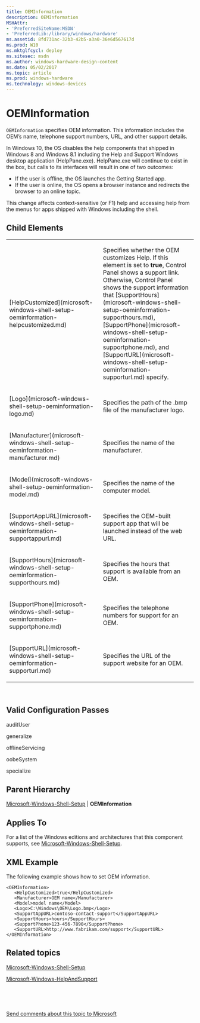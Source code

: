 ```yaml
---
title: OEMInformation
description: OEMInformation
MSHAttr:
- 'PreferredSiteName:MSDN'
- 'PreferredLib:/library/windows/hardware'
ms.assetid: 8fd731ac-32b3-42b5-a3a0-36e6d567617d
ms.prod: W10
ms.mktglfcycl: deploy
ms.sitesec: msdn
ms.author: windows-hardware-design-content
ms.date: 05/02/2017
ms.topic: article
ms.prod: windows-hardware
ms.technology: windows-devices
---
```


# OEMInformation


`OEMInformation` specifies OEM information. This information includes the OEM’s name, telephone support numbers, URL, and other support details.

In Windows 10, the OS disables the help components that shipped in Windows 8 and Windows 8.1 including the Help and Support Windows desktop application (HelpPane.exe). HelpPane.exe will continue to exist in the box, but calls to its interfaces will result in one of two outcomes:

-   If the user is offline, the OS launches the Getting Started app.
-   If the user is online, the OS opens a browser instance and redirects the browser to an online topic.

This change affects context-sensitive (or F1) help and accessing help from the menus for apps shipped with Windows including the shell.

## Child Elements


<table>
<colgroup>
<col width="50%" />
<col width="50%" />
</colgroup>
<tbody>
<tr class="odd">
<td><p>[HelpCustomized](microsoft-windows-shell-setup-oeminformation-helpcustomized.md)</p></td>
<td><p>Specifies whether the OEM customizes Help. If this element is set to <strong>true</strong>, Control Panel shows a support link. Otherwise, Control Panel shows the support information that [SupportHours](microsoft-windows-shell-setup-oeminformation-supporthours.md), [SupportPhone](microsoft-windows-shell-setup-oeminformation-supportphone.md), and [SupportURL](microsoft-windows-shell-setup-oeminformation-supporturl.md) specify.</p></td>
</tr>
<tr class="even">
<td><p>[Logo](microsoft-windows-shell-setup-oeminformation-logo.md)</p></td>
<td><p>Specifies the path of the .bmp file of the manufacturer logo.</p></td>
</tr>
<tr class="odd">
<td><p>[Manufacturer](microsoft-windows-shell-setup-oeminformation-manufacturer.md)</p></td>
<td><p>Specifies the name of the manufacturer.</p></td>
</tr>
<tr class="even">
<td><p>[Model](microsoft-windows-shell-setup-oeminformation-model.md)</p></td>
<td><p>Specifies the name of the computer model.</p></td>
</tr>
<tr class="odd">
<td><p>[SupportAppURL](microsoft-windows-shell-setup-oeminformation-supportappurl.md)</p></td>
<td><p>Specifies the OEM-built support app that will be launched instead of the web URL.</p></td>
</tr>
<tr class="even">
<td><p>[SupportHours](microsoft-windows-shell-setup-oeminformation-supporthours.md)</p></td>
<td><p>Specifies the hours that support is available from an OEM.</p></td>
</tr>
<tr class="odd">
<td><p>[SupportPhone](microsoft-windows-shell-setup-oeminformation-supportphone.md)</p></td>
<td><p>Specifies the telephone numbers for support for an OEM.</p></td>
</tr>
<tr class="even">
<td><p>[SupportURL](microsoft-windows-shell-setup-oeminformation-supporturl.md)</p></td>
<td><p>Specifies the URL of the support website for an OEM.</p></td>
</tr>
</tbody>
</table>

 

## Valid Configuration Passes


auditUser

generalize

offlineServicing

oobeSystem

specialize

## Parent Hierarchy


[Microsoft-Windows-Shell-Setup](microsoft-windows-shell-setup.md) | **OEMInformation**

## Applies To


For a list of the Windows editions and architectures that this component supports, see [Microsoft-Windows-Shell-Setup](microsoft-windows-shell-setup.md).

## XML Example


The following example shows how to set OEM information.

``` syntax
<OEMInformation>
   <HelpCustomized>true</HelpCustomized>
   <Manufacturer>OEM name</Manufacturer>
   <Model>model name</Model>
   <Logo>C:\Windows\OEM\Logo.bmp</Logo>
   <SupportAppURL>contoso-contact-support</SupportAppURL>
   <SupportHours>hours</SupportHours>
   <SupportPhone>123-456-7890</SupportPhone>
   <SupportURL>http://www.fabrikam.com/support</SupportURL>
</OEMInformation>
```

## Related topics


[Microsoft-Windows-Shell-Setup](microsoft-windows-shell-setup.md)

[Microsoft-Windows-HelpAndSupport](microsoft-windows-helpandsupport.md)

 

 

[Send comments about this topic to Microsoft](mailto:wsddocfb@microsoft.com?subject=Documentation%20feedback%20%5Bp_unattend\p_unattend%5D:%20OEMInformation%20%20RELEASE:%20%2810/3/2016%29&body=%0A%0APRIVACY%20STATEMENT%0A%0AWe%20use%20your%20feedback%20to%20improve%20the%20documentation.%20We%20don't%20use%20your%20email%20address%20for%20any%20other%20purpose,%20and%20we'll%20remove%20your%20email%20address%20from%20our%20system%20after%20the%20issue%20that%20you're%20reporting%20is%20fixed.%20While%20we're%20working%20to%20fix%20this%20issue,%20we%20might%20send%20you%20an%20email%20message%20to%20ask%20for%20more%20info.%20Later,%20we%20might%20also%20send%20you%20an%20email%20message%20to%20let%20you%20know%20that%20we've%20addressed%20your%20feedback.%0A%0AFor%20more%20info%20about%20Microsoft's%20privacy%20policy,%20see%20http://privacy.microsoft.com/default.aspx. "Send comments about this topic to Microsoft")






